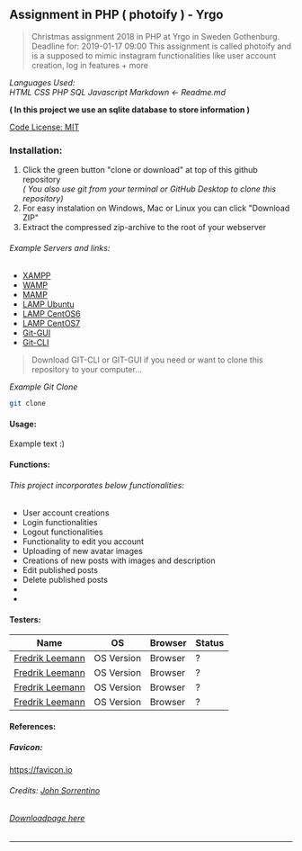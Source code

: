## Assignment in PHP ( photoify ) - Yrgo

> Christmas assignment 2018 in PHP at Yrgo in Sweden Gothenburg. Deadline for: 2019-01-17 09:00 
This assignment is called photoify and is a supposed to mimic instagram functionalities like user account creation, log in features + more

_Languages Used:_ <br/>
_HTML CSS PHP SQL Javascript Markdown <- Readme.md_

**( In this project we use an sqlite database to store information )**

[Code License: MIT](https://choosealicense.com/licenses/mit/)

### Installation:

1. Click the green button "clone or download" at top of this github repository <br/>
*( You also use git from your terminal or GitHub Desktop to clone this repository)*
2. For easy instalation on Windows, Mac or Linux you can click "Download ZIP"
3. Extract the compressed zip-archive to the root of your webserver

###### Example Servers and links:
- [XAMPP](https://www.apachefriends.org/index.html "Download XAMPP for Windows Linux Mac") 
- [WAMP](https://bitnami.com/stack/wamp/installer "Download WAMP for Windows Mac Linux")
- [MAMP](https://www.mamp.info/en/downloads "Download MAMP for Mac Windows")
- [LAMP Ubuntu](https://www.digitalocean.com/community/tutorials/how-to-install-linux-apache-mysql-php-lamp-stack-ubuntu-18-04 "Install LAMP on Ubuntu Linux")
- [LAMP CentOS6](https://www.digitalocean.com/community/tutorials/how-to-install-linux-apache-mysql-php-lamp-stack-on-centos-6 "Install LAMP on CentOS6 Linux")
- [LAMP CentOS7](https://www.digitalocean.com/community/tutorials/how-to-install-linux-apache-mysql-php-lamp-stack-on-centos-7 "Install LAMP on CentOS7 Linux")
- [Git-GUI](https://desktop.github.com/ "Downloads for Mac Windows")
- [Git-CLI](https://git-scm.com/downloads "Downloads for Mac Windows Linux/Unix")

> Download GIT-CLI or GIT-GUI if you need or want to clone this repository to your computer...

*Example Git Clone*
```bash
git clone 
```

#### Usage:

Example text :)

#### Functions:

###### This project incorporates below functionalities:
* User account creations
* Login functionalities
* Logout functionalities
* Functionality to edit you account
* Uploading of new avatar images
* Creations of new posts with images and description
* Edit published posts
* Delete published posts
* 
* 

#### Testers:

Name|OS|Browser|Status
-|-|-|-
[Fredrik Leemann](https://github.com/freddan88 "Fredrik Leemann GitHub")|OS Version |Browser|?
[Fredrik Leemann](https://github.com/freddan88 "Fredrik Leemann GitHub")|OS Version |Browser|?
[Fredrik Leemann](https://github.com/freddan88 "Fredrik Leemann GitHub")|OS Version |Browser|?
[Fredrik Leemann](https://github.com/freddan88 "Fredrik Leemann GitHub")|OS Version |Browser|?

#### References:

##### Favicon:
https://favicon.io

###### Credits: [John Sorrentino](https://twitter.com/johnsorrentino "John Sorrentino Twitter profile")

###### [Downloadpage here](https://favicon.io/emoji-favicons/busts-in-silhouette/)

---
